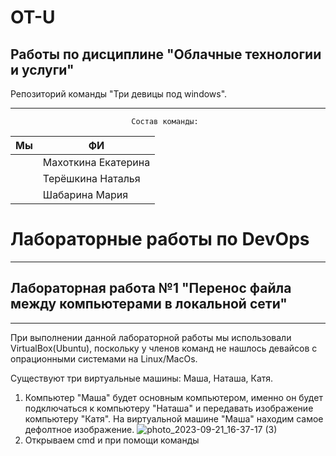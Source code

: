 # OT-U
## Работы по дисциплине "Облачные технологии и услуги"
Репозиторий команды "Три девицы под windows". 
____
                               Состав команды:
| Мы   | ФИ                 |
|-----:|--------------------|
|      | Махоткина Екатерина|
|      | Терёшкина Наталья  |
|      | Шабарина Мария     |
# Лабораторные работы по DevOps
_______
## Лабораторная работа №1 "Перенос файла между компьютерами в локальной сети"
_____
При выполнении данной лабораторной работы мы использовали VirtualBox(Ubuntu), поскольку у членов команд не нашлось девайсов с опрационными системами на Linux/MacOs.

Существуют три виртуальные машины: Маша, Наташа, Катя.
1. Компьютер "Маша" будет основным компьютером, именно он будет подключаться к компьютеру "Наташа" и передавать изображение компьютеру "Катя". На виртуальной машине "Маша" находим самое дефолтное изображение.
   ![photo_2023-09-21_16-37-17 (3)](https://github.com/12262004-m/OT-U/assets/112974851/d6b6a200-cc75-4041-b2de-460cd9706ec0)
2. Открываем cmd и при помощи команды 

   

